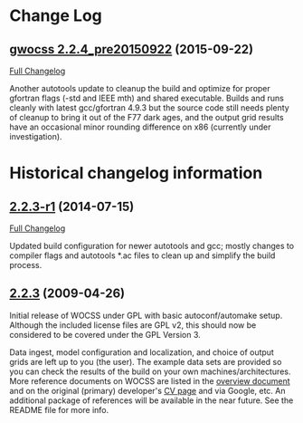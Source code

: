 # Change Log

## [gwocss 2.2.4_pre20150922](https://github.com/sarnold/gwocss/releases/tag/2.2.4_pre20150922) (2015-09-22)
[Full Changelog](https://github.com/sarnold/cccc/compare/2.2.3-r1...2.2.4_pre20150922)

Another autotools update to cleanup the build and optimize for proper
gfortran flags (-std and IEEE mth) and shared executable.  Builds and
runs cleanly with latest gcc/gfortran 4.9.3 but the source code still
needs plenty of cleanup to bring it out of the F77 dark ages, and the
output grid results have an occasional minor rounding difference on x86
(currently under investigation).

# Historical changelog information

## [2.2.3-r1](https://github.com/sarnold/gwocss/releases/tag/2.2.3-r1) (2014-07-15)

[Full Changelog](https://github.com/sarnold/cccc/compare/2.2.3...2.2.3-r1)

Updated build configuration for newer autotools and gcc; mostly changes to 
compiler flags and autotools *.ac files to clean up and simplify the build 
process.

## [2.2.3](https://github.com/sarnold/gwocss/releases/tag/2.2.3) (2009-04-26)

Initial release of WOCSS under GPL with basic autoconf/automake setup.
Although the included license files are GPL v2, this should now be
considered to be covered under the GPL Version 3.

Data ingest, model configuration and localization, and choice of
output grids are left up to you (the user).  The example data sets
are provided so you can check the results of the build on your own
machines/architectures.  More reference documents on WOCSS are
listed in the [overview document](https://github.com/sarnold/gwocss/raw/master/docs/GWOCSS_overview.pdf) 
and on the original (primary) developer's [CV page](http://sfports.wr.usgs.gov/wind/ludwig/CV/ludwig_CV.html)
and via Google, etc.  An additional package of references will be
available in the near future.  See the README file for more info.
